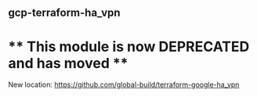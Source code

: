 ## gcp-terraform-ha_vpn


# ** This module is now DEPRECATED and has moved **

New location: https://github.com/global-build/terraform-google-ha_vpn
